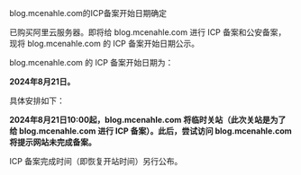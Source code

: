 blog.mcenahle.com的ICP备案开始日期确定

已购买阿里云服务器。即将给 blog.mcenahle.com 进行 ICP 备案和公安备案，现将 blog.mcenahle.com 的 ICP 备案开始日期公示。

blog.mcenahle.com 的 ICP 备案开始日期为：

**2024年8月21日。**

具体安排如下：

**2024年8月21日10:00起，blog.mcenahle.com 将临时关站（此次关站是为了给 blog.mcenahle.com 进行 ICP 备案）。此后，尝试访问 blog.mcenahle.com 将提示网站未完成备案。**

ICP 备案完成时间（即恢复开站时间）另行公布。
